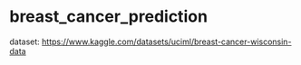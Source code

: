 # breast_cancer_prediction
dataset: https://www.kaggle.com/datasets/uciml/breast-cancer-wisconsin-data